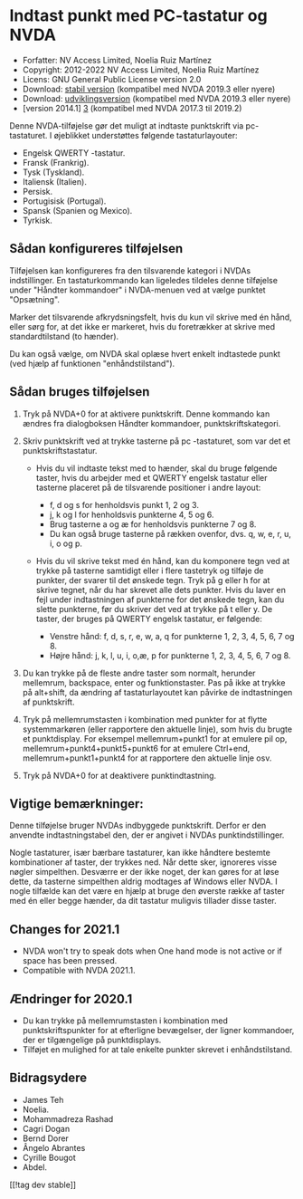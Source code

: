 # Indtast punkt med PC-tastatur og NVDA #

* Forfatter: NV Access Limited, Noelia Ruiz Martínez
* Copyright: 2012-2022 NV Access Limited, Noelia Ruiz Martínez
* Licens: GNU General Public License version 2.0
* Download: [stabil version][1] (kompatibel med NVDA 2019.3 eller nyere)
* Download: [udviklingsversion][2] (kompatibel med NVDA 2019.3 eller nyere)
* [version 2014.1] [3] (kompatibel med NVDA 2017.3 til 2019.2)

Denne NVDA-tilføjelse gør det muligt at indtaste punktskrift via
pc-tastaturet. I øjeblikket understøttes følgende tastaturlayouter:

* Engelsk QWERTY -tastatur.
* Fransk (Frankrig).
* Tysk (Tyskland).
* Italiensk (Italien).
* Persisk.
* Portugisisk (Portugal).
* Spansk (Spanien og Mexico).
* Tyrkisk.

## Sådan konfigureres tilføjelsen

Tilføjelsen kan konfigureres fra den tilsvarende kategori i NVDAs
indstillinger. En tastaturkommando kan ligeledes tildeles denne tilføjelse
under "Håndter kommandoer" i NVDA-menuen ved at vælge punktet "Opsætning".

Marker det tilsvarende afkrydsningsfelt, hvis du kun vil skrive med én hånd,
eller sørg for, at det ikke er markeret, hvis du foretrækker at skrive med
standardtilstand (to hænder).

Du kan også vælge, om NVDA skal oplæse hvert enkelt indtastede punkt (ved
hjælp af funktionen "enhåndstilstand").

## Sådan bruges tilføjelsen

1. Tryk på NVDA+0 for at aktivere punktskrift. Denne kommando kan ændres fra
   dialogboksen Håndter kommandoer, punktskriftskategori.
2. Skriv punktskrift ved at trykke tasterne på pc -tastaturet, som var det
   et punktskriftstastatur.

	* Hvis du vil indtaste tekst med to hænder, skal du bruge følgende taster,
	  hvis du arbejder med et QWERTY engelsk tastatur eller tasterne placeret
	  på de tilsvarende positioner i andre layout:

		* f, d og s for henholdsvis punkt 1, 2 og 3.
		* j, k og l for henholdsvis punkterne 4, 5 og 6.
		* Brug tasterne a og æ for henholdsvis punkterne 7 og 8.
		* Du kan også bruge tasterne på rækken ovenfor,  dvs. q, w, e, r, u, i, o
		  og p.

	* Hvis du vil skrive tekst med én hånd, kan du komponere tegn ved at trykke
	  på tasterne samtidigt eller i flere tastetryk og tilføje de punkter, der
	  svarer til det ønskede tegn. Tryk på g eller h for at skrive tegnet, når
	  du har skrevet alle dets punkter. Hvis du laver en fejl under
	  indtastningen af punkterne for det ønskede tegn, kan du slette punkterne,
	  før du skriver det ved at trykke på t eller y. De taster, der bruges på
	  QWERTY engelsk tastatur, er følgende:

		* Venstre hånd: f, d, s, r, e, w, a, q for punkterne 1, 2, 3, 4, 5, 6, 7
		  og 8.
		* Højre hånd: j, k, l, u, i, o,æ, p for punkterne 1, 2, 3, 4, 5, 6, 7 og
		  8.

3. Du kan trykke på de fleste andre taster som normalt, herunder mellemrum,
   backspace, enter og funktionstaster. Pas på ikke at trykke på alt+shift,
   da ændring af tastaturlayoutet kan påvirke de indtastningen af
   punktskrift.
4. Tryk på mellemrumstasten i kombination med punkter for at flytte
   systemmarkøren (eller rapportere den aktuelle linje), som hvis du brugte
   et punktdisplay. For eksempel mellemrum+punkt1 for at emulere pil op,
   mellemrum+punkt4+punkt5+punkt6 for at emulere Ctrl+end,
   mellemrum+punkt1+punkt4 for at rapportere den aktuelle linje osv.
5. Tryk på NVDA+0 for at deaktivere punktindtastning.

## Vigtige bemærkninger:

Denne tilføjelse bruger NVDAs indbyggede punktskrift. Derfor er den anvendte
indtastningstabel den, der er angivet i NVDAs punktindstillinger.

Nogle tastaturer, især bærbare tastaturer, kan ikke håndtere bestemte
kombinationer af taster, der trykkes ned. Når dette sker, ignoreres visse
nøgler simpelthen. Desværre er der ikke noget, der kan gøres for at løse
dette, da tasterne simpelthen aldrig modtages af Windows eller NVDA. I nogle
tilfælde kan det være en hjælp at bruge den øverste række af taster med én
eller begge hænder, da dit tastatur muligvis tillader disse taster.

## Changes for 2021.1

* NVDA won't try to speak dots when One hand mode is not active or if space
  has been pressed.
* Compatible with NVDA 2021.1.

## Ændringer for 2020.1

* Du kan trykke på mellemrumstasten i kombination med punktskriftspunkter
  for at efterligne bevægelser, der ligner kommandoer, der er tilgængelige
  på punktdisplays.
* Tilføjet en mulighed for at tale enkelte punkter skrevet i
  enhåndstilstand.

## Bidragsydere

* James Teh
* Noelia.
* Mohammadreza Rashad
* Cagri Dogan
* Bernd Dorer
* Ângelo Abrantes
* Cyrille Bougot
* Abdel.


[[!tag dev stable]]

[1]: https://addons.nvda-project.org/files/get.php?file=pckbbrl

[2]: https://addons.nvda-project.org/files/get.php?file=pckbbrl-dev

[3]: https://addons.nvda-project.org/files/get.php?file=pckbbrl-o

